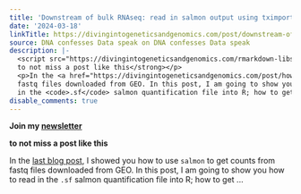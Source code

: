 ```yaml
---
title: 'Downstream of bulk RNAseq: read in salmon output using tximport and then DESeq2'
date: '2024-03-18'
linkTitle: https://divingintogeneticsandgenomics.com/post/downstream-of-bulk-rnaseq-read-in-salmon-output-using-tximport-and-then-deseq2/
source: DNA confesses Data speak on DNA confesses Data speak
description: |-
  <script src="https://divingintogeneticsandgenomics.com/rmarkdown-libs/header-attrs/header-attrs.js"></script> <p><strong>Join my <a href="https://divingintogeneticsandgenomics.ck.page/newsletter">newsletter</a>
  to not miss a post like this</strong></p>
  <p>In the <a href="https://divingintogeneticsandgenomics.com/post/how-to-preprocess-geo-bulk-rnaseq-data-with-salmon/">last blog post</a>, I showed you how to use <code>salmon</code> to get counts from
  fastq files downloaded from GEO. In this post, I am going to show you how to read
  in the <code>.sf</code> salmon quantification file into R; how to get ...
disable_comments: true
---
```

<script src="https://divingintogeneticsandgenomics.com/rmarkdown-libs/header-attrs/header-attrs.js"></script> <p><strong>Join my <a href="https://divingintogeneticsandgenomics.ck.page/newsletter">newsletter</a>
to not miss a post like this</strong></p>
<p>In the <a href="https://divingintogeneticsandgenomics.com/post/how-to-preprocess-geo-bulk-rnaseq-data-with-salmon/">last blog post</a>, I showed you how to use <code>salmon</code> to get counts from
fastq files downloaded from GEO. In this post, I am going to show you how to read
in the <code>.sf</code> salmon quantification file into R; how to get ...
